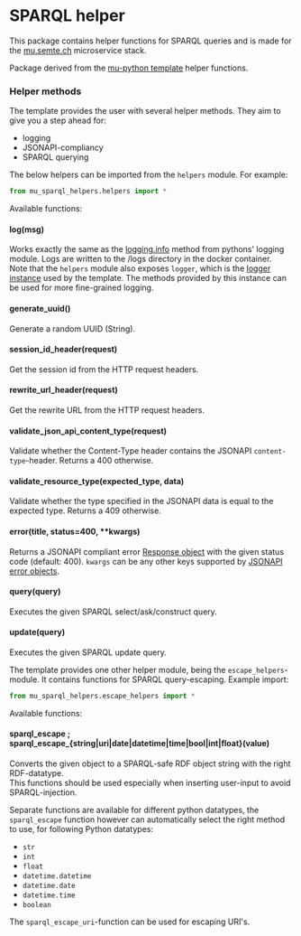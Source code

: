 # SPARQL helper

This package contains helper functions for SPARQL queries and is made for the [mu.semte.ch](https://mu.semte.ch) microservice
stack.

Package derived from the [mu-python template](https://github.com/mu-semtech/mu-python-template) helper functions.

### Helper methods

The template provides the user with several helper methods. They aim to give you a step ahead for:

- logging
- JSONAPI-compliancy
- SPARQL querying

The below helpers can be imported from the `helpers` module. For example:

```py
from mu_sparql_helpers.helpers import *
```

Available functions:

#### log(msg)

Works exactly the same as the [logging.info](https://docs.python.org/3/library/logging.html#logging.info) method from
pythons' logging module. Logs are written to the /logs directory in the docker container.  
Note that the `helpers` module also exposes `logger`, which is
the [logger instance](https://docs.python.org/3/library/logging.html#logger-objects) used by the template. The methods
provided by this instance can be used for more fine-grained logging.

#### generate_uuid()

Generate a random UUID (String).

#### session_id_header(request)

Get the session id from the HTTP request headers.

#### rewrite_url_header(request)

Get the rewrite URL from the HTTP request headers.

#### validate_json_api_content_type(request)

Validate whether the Content-Type header contains the JSONAPI `content-type`-header. Returns a 400 otherwise.

#### validate_resource_type(expected_type, data)

Validate whether the type specified in the JSONAPI data is equal to the expected type. Returns a 409 otherwise.

#### error(title, status=400, **kwargs)

Returns a JSONAPI compliant error [Response object](https://flask.palletsprojects.com/en/1.1.x/api/#response-objects)
with the given status code (default: 400). `kwargs` can be any other keys supported
by [JSONAPI error objects](https://jsonapi.org/format/#error-objects).

#### query(query)

Executes the given SPARQL select/ask/construct query.

#### update(query)

Executes the given SPARQL update query.

The template provides one other helper module, being the `escape_helpers`-module. It contains functions for SPARQL
query-escaping. Example import:

```py
from mu_sparql_helpers.escape_helpers import *
```

Available functions:

#### sparql_escape ; sparql_escape_{string|uri|date|datetime|time|bool|int|float}(value)

Converts the given object to a SPARQL-safe RDF object string with the right RDF-datatype.  
This functions should be used especially when inserting user-input to avoid SPARQL-injection.

Separate functions are available for different python datatypes, the `sparql_escape` function however can automatically
select the right method to use, for following Python datatypes:

- `str`
- `int`
- `float`
- `datetime.datetime`
- `datetime.date`
- `datetime.time`
- `boolean`

The `sparql_escape_uri`-function can be used for escaping URI's.